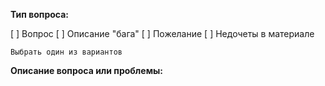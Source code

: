**Тип вопроса:**

[ ] Вопрос
[ ] Описание "бага"
[ ] Пожелание
[ ] Недочеты в материале

```
Выбрать один из вариантов
```

**Описание вопроса или проблемы:**

<!--
    Добрый день!
    Не получается установить git на свою локальную машину
!>
